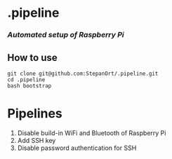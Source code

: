 # .pipeline
### _Automated setup of Raspberry Pi_

## How to use
```
git clone git@github.com:StepanOrt/.pipeline.git
cd .pipeline
bash bootstrap
```

# Pipelines
1. Disable build-in WiFi and Bluetooth of Raspberry Pi
2. Add SSH key
3. Disable password authentication for SSH

